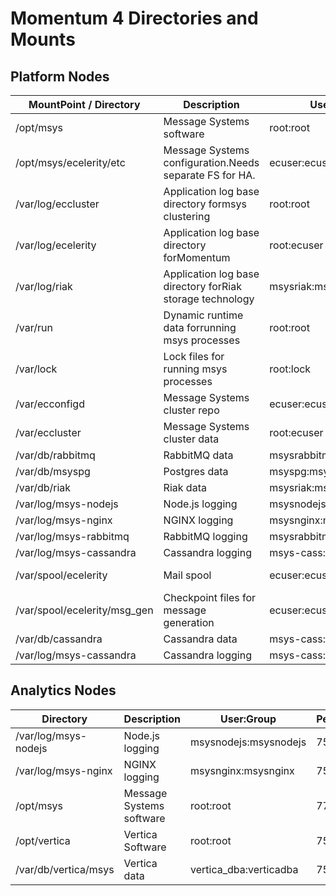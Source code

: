 # Momentum 4 Directories and Mounts

## Platform Nodes

|MountPoint / Directory|Description|User:Group|Permissions|
|--- |--- |--- |--- |
|/opt/msys|Message Systems software|root:root|775|
|/opt/msys/ecelerity/etc|Message Systems configuration.Needs separate FS for HA.|ecuser:ecuser|755|
|/var/log/eccluster|Application log base directory formsys clustering|root:root|755|
|/var/log/ecelerity|Application log base directory forMomentum|root:ecuser|2775 (0775+setgid)|
|/var/log/riak|Application log base directory forRiak storage technology|msysriak:msysriak|755|
|/var/run|Dynamic runtime data forrunning msys processes|root:root|755|
|/var/lock|Lock files for running msys processes|root:lock|775|
|/var/ecconfigd|Message Systems cluster repo|ecuser:ecuser|755|
|/var/eccluster|Message Systems cluster data|root:ecuser|775|
|/var/db/rabbitmq|RabbitMQ data|msysrabbitmq:msysrabbitmq|750|
|/var/db/msyspg|Postgres data|msyspg:msyspg|700|
|/var/db/riak|Riak data|msysriak:msysriak|755|
|/var/log/msys-nodejs|Node.js logging|msysnodejs:msysnodejs|755|
|/var/log/msys-nginx|NGINX logging|msysnginx:msysnginx|755|
|/var/log/msys-rabbitmq|RabbitMQ logging|msysrabbitmq:msysrabbitmq|755|
|/var/log/msys-cassandra|Cassandra logging|msys-cass:msys-cass|755|
|/var/spool/ecelerity|Mail spool|ecuser:ecuser|2775 (0775+setgid)|
|/var/spool/ecelerity/msg_gen|Checkpoint files for message generation|ecuser:ecuser|2754 (0754+setgid)|
|/var/db/cassandra|Cassandra data|msys-cass:msys-cass|755|
|/var/log/msys-cassandra|Cassandra logging|msys-cass:msys-cass|755|

## Analytics Nodes  

|Directory|Description|User:Group|Permissions|
|--- |--- |--- |--- |
|/var/log/msys-nodejs|Node.js logging|msysnodejs:msysnodejs|755|
|/var/log/msys-nginx|NGINX logging|msysnginx:msysnginx|755|
|/opt/msys|Message Systems software|root:root|775|
|/opt/vertica|Vertica Software|root:root|755|
|/var/db/vertica/msys|Vertica data|vertica_dba:verticadba|755|
